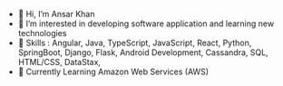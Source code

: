 - 👋 Hi, I’m Ansar Khan
- 👀 I’m interested in developing software application and learning new technologies
- 🌱 Skills : Angular, Java, TypeScript, JavaScript, React, Python, SpringBoot, Django, Flask, Android Development, Cassandra, SQL, HTML/CSS, DataStax, 
- 🌱 Currently Learning Amazon Web Services (AWS)

<!---
ak0625/ak0625 is a ✨ special ✨ repository because its `README.md` (this file) appears on your GitHub profile.
You can click the Preview link to take a look at your changes.
--->
